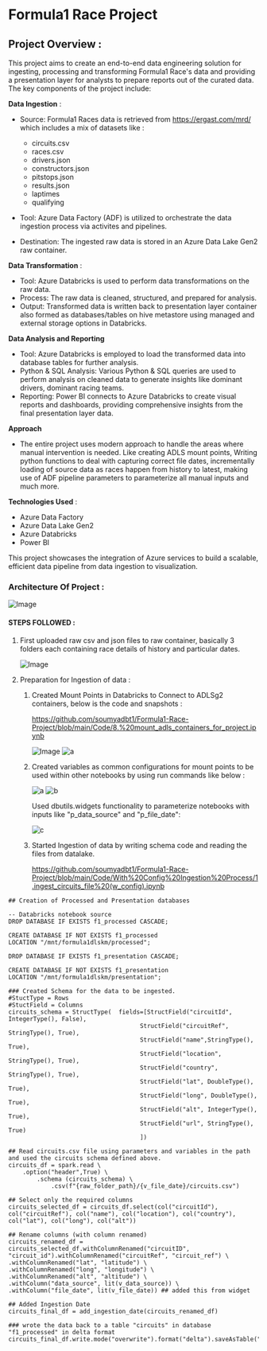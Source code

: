 # Formula1 Race Project

## Project Overview :
This project aims to create an end-to-end data engineering solution for ingesting, processing and transforming Formula1 Race's data and providing a presentation layer for analysts to prepare reports out of the curated data. The key components of the project include:

**Data Ingestion** :
    
   - Source: Formula1 Races data is retrieved from https://ergast.com/mrd/ which includes a mix of datasets like :
     - circuits.csv
     - races.csv
     - drivers.json
     - constructors.json
     - pitstops.json
     - results.json
     - laptimes
     - qualifying
       
   - Tool: Azure Data Factory (ADF) is utilized to orchestrate the data ingestion process via activites and pipelines.
   - Destination: The ingested raw data is stored in an Azure Data Lake Gen2 raw container.
    
**Data Transformation** :
    
   - Tool: Azure Databricks is used to perform data transformations on the raw data.
   - Process: The raw data is cleaned, structured, and prepared for analysis.
   - Output: Transformed data is written back to presentation layer container also formed as databases/tables on hive metastore using managed and external storage options in Databricks.
    
**Data Analysis and Reporting**
   - Tool: Azure Databricks is employed to load the transformed data into database tables for further analysis.
   - Python & SQL Analysis: Various Python & SQL queries are used to perform analysis on cleaned data to generate insights like dominant drivers, dominant racing teams.
   - Reporting: Power BI connects to Azure Databricks to create visual reports and dashboards, providing comprehensive insights from the final presentation layer data.

**Approach**
  - The entire project uses modern approach to handle the areas where manual intervention is needed. Like creating ADLS mount points, Writing python functions to deal with capturing correct file dates, incrementally loading of source data as races happen from history to latest, making use of ADF pipeline parameters to parameterize all manual inputs and much more.
     
**Technologies Used** :
   - Azure Data Factory
   - Azure Data Lake Gen2
   - Azure Databricks
   - Power BI

This project showcases the integration of Azure services to build a scalable, efficient data pipeline from data ingestion to visualization.

### Architecture Of Project : 
![Image](https://github.com/soumyadbt1/Formula1-Race-Project/blob/main/Snapshots/architecture.jpg)

#### STEPS FOLLOWED : 
1. First uploaded raw csv and json files to raw container, basically 3 folders each containing race details of history and particular dates.
   
   ![Image](https://github.com/soumyadbt1/Formula1-Race-Project/blob/main/Snapshots/raw_container_incremental_files.JPG)

2. Preparation for Ingestion of data :
    
    1) Created Mount Points in Databricks to Connect to ADLSg2 containers, below is the code and snapshots :
       
       https://github.com/soumyadbt1/Formula1-Race-Project/blob/main/Code/8.%20mount_adls_containers_for_project.ipynb

       ![Image](https://github.com/soumyadbt1/Formula1-Race-Project/blob/main/Snapshots/function%20to%20mount%20fs.JPG)
       ![a](https://github.com/soumyadbt1/Formula1-Race-Project/blob/main/Snapshots/mount%20raw%20container.JPG)
    
    2) Created variables as common configurations for mount points to be used within other notebooks by using run commands like below :
       
       ![a](https://github.com/soumyadbt1/Formula1-Race-Project/blob/main/Snapshots/config%20code.JPG)
       ![b](https://github.com/soumyadbt1/Formula1-Race-Project/blob/main/Snapshots/run%20config.JPG)
  
       Used dbutils.widgets functionality to parameterize notebooks with inputs like "p_data_source" and "p_file_date":
       
       ![c](https://github.com/soumyadbt1/Formula1-Race-Project/blob/main/Snapshots/widgets.JPG)

    3) Started Ingestion of data by writing schema code and reading the files from datalake.

        https://github.com/soumyadbt1/Formula1-Race-Project/blob/main/Code/With%20Config%20Ingestion%20Process/1.ingest_circuits_file%20(w_config).ipynb
    
```
## Creation of Processed and Presentation databases

-- Databricks notebook source
DROP DATABASE IF EXISTS f1_processed CASCADE;

CREATE DATABASE IF NOT EXISTS f1_processed
LOCATION "/mnt/formula1dlskm/processed";

DROP DATABASE IF EXISTS f1_presentation CASCADE;

CREATE DATABASE IF NOT EXISTS f1_presentation
LOCATION "/mnt/formula1dlskm/presentation";

```
       
```
### Created Schema for the data to be ingested.
#StuctType = Rows
#StuctField = Columns
circuits_schema = StructType(  fields=[StructField("circuitId", IntegerType(), False),
                                     StructField("circuitRef", StringType(), True),
                                     StructField("name",StringType(), True),
                                     StructField("location", StringType(), True),	
                                     StructField("country", StringType(), True),
                                     StructField("lat", DoubleType(), True),
                                     StructField("long", DoubleType(), True),
                                     StructField("alt", IntegerType(), True),
                                     StructField("url", StringType(), True)
                                     ])
```
```
## Read circuits.csv file using parameters and variables in the path and used the circuits schema defined above.
circuits_df = spark.read \
    .option("header",True) \
        .schema (circuits_schema) \
            .csv(f"{raw_folder_path}/{v_file_date}/circuits.csv")
```
```
## Select only the required columns
circuits_selected_df = circuits_df.select(col("circuitId"), col("circuitRef"), col("name"), col("location"), col("country"), col("lat"), col("long"), col("alt"))
```
```
## Rename columns (with column renamed)
circuits_renamed_df = circuits_selected_df.withColumnRenamed("circuitID", "circuit_id").withColumnRenamed("circuitRef", "circuit_ref") \
.withColumnRenamed("lat", "latitude") \
.withColumnRenamed("long", "longitude") \
.withColumnRenamed("alt", "altitude") \
.withColumn("data_source", lit(v_data_source)) \
.withColumn("file_date", lit(v_file_date)) ## added this from widget
```
```
## Added Ingestion Date
circuits_final_df = add_ingestion_date(circuits_renamed_df)
```
```
### wrote the data back to a table "circuits" in database "f1_processed" in delta format
circuits_final_df.write.mode("overwrite").format("delta").saveAsTable("f1_processed.circuits")
```

                                    
       
       
